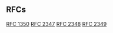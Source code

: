 ## RFCs

[RFC 1350](https://tools.ietf.org/html/rfc1350)
[RFC 2347](https://tools.ietf.org/html/rfc2347)
[RFC 2348](https://tools.ietf.org/html/rfc2348)
[RFC 2349](https://tools.ietf.org/html/rfc2349)
